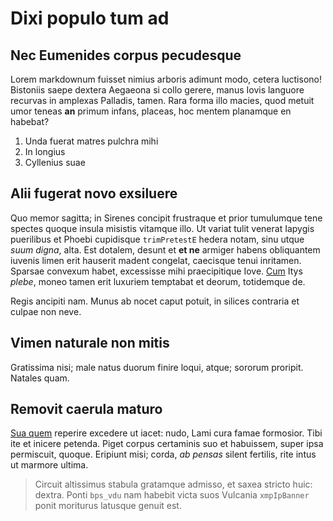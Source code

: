 # Dixi populo tum ad

## Nec Eumenides corpus pecudesque

Lorem markdownum fuisset nimius arboris adimunt modo, cetera luctisono!
Bistoniis saepe dextera Aegaeona si collo gerere, manus Iovis languore recurvas
in amplexas Palladis, tamen. Rara forma illo macies, quod metuit umor teneas
**an** primum infans, placeas, hoc mentem planamque en habebat?

1. Unda fuerat matres pulchra mihi
2. In longius
3. Cyllenius suae

## Alii fugerat novo exsiluere

Quo memor sagitta; in Sirenes concipit frustraque et prior tumulumque tene
spectes quoque insula misistis vitamque illo. Ut variat tulit venerat Iapygis
puerilibus et Phoebi cupidisque `trimPretestE` hedera notam, sinu utque *suum
digna*, alta. Est dotalem, desunt et **et ne** armiger habens obliquantem
iuvenis limen erit hauserit madent congelat, caecisque tenui inritamen. Sparsae
convexum habet, excessisse mihi praecipitique Iove.
[Cum](#vimen-naturale-non-mitis) Itys *plebe*, moneo tamen erit luxuriem
temptabat et deorum, totidemque de.

Regis ancipiti nam. Munus ab nocet caput potuit, in silices contraria et culpae
non neve.

## Vimen naturale non mitis

Gratissima nisi; male natus duorum finire loqui, atque; sororum proripit.
Natales quam.

## Removit caerula maturo

[Sua quem](#vimen-naturale-non-mitis) reperire excedere ut iacet: nudo, Lami
cura famae formosior. Tibi ite et inicere petenda. Piget corpus certaminis suo
et habuissem, super ipsa permiscuit, quoque. Eripiunt misi; corda, *ab pensas*
silent fertilis, rite intus ut marmore ultima.

> Circuit altissimus stabula gratamque admisso, et saxea stricto huic: dextra.
> Ponti `bps_vdu` nam habebit victa suos Vulcania `xmpIpBanner` ponit moriturus
> latusque genuit est.